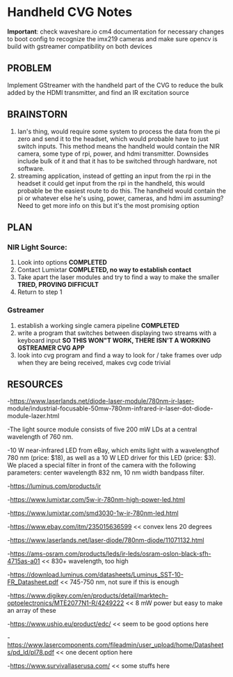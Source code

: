 # Handheld CVG Notes

**Important**: check waveshare.io cm4 documentation for necessary changes to boot config to recognize the imx219 cameras and make sure opencv is build with gstreamer compatibility on both devices

## PROBLEM

Implement GStreamer with the handheld part of the CVG to reduce the bulk added by the HDMI transmitter, and find an IR excitation source

## BRAINSTORN

1. Ian's thing, would require some system to process the data from the pi 
	zero and send it to the headset, which would probable have to just switch 
	inputs. This method means the handheld would contain the NIR camera, some 
	type of rpi, power, and hdmi transmitter. Downsides include bulk of it and
	that it has to be switched through hardware, not software.
2. streaming application, instead of getting an input from the rpi 
	in the headset it could get input from the rpi in the handheld, this would 
	probable be the easiest route to do this. The handheld would contain the pi
	or whatever else he's using, power, cameras, and hdmi im assuming? Need to 
	get more info on this but it's the most promising option

## PLAN

### NIR Light Source:
1. Look into options **COMPLETED**
2. Contact Lumixtar **COMPLETED, no way to establish contact**
3. Take apart the laser modules and try to find a way to make the smaller **TRIED, PROVING DIFFICULT**
4. Return to step 1

### Gstreamer
1. establish a working single camera pipeline **COMPLETED**
2. write a program that switches between displaying two streams with a keyboard input **SO THIS WON"T WORK, THERE ISN'T A WORKING GSTREAMER CVG APP**
3. look into cvg program and find a way to look for / take frames over udp when they are being received, makes cvg code trivial

## RESOURCES
-https://www.laserlands.net/diode-laser-module/780nm-ir-laser-
			module/industrial-focusable-50mw-780nm-infrared-ir-laser-dot-diode-
			module-lazer.html
   
-The light source module consists of five 200 mW LDs at a central 
			wavelength of 760 nm.
   
-10 W near-infrared LED from eBay, which emits light with a wavelengthof 
			780 nm (price: $18), as well as a 10 W LED driver for this LED 
			(price: $3). We placed a special filter in front of the camera with 
			the following parameters: center wavelength 832 nm, 10 nm width 
			bandpass filter.
   
-https://luminus.com/products/ir

-https://www.lumixtar.com/5w-ir-780nm-high-power-led.html

-https://www.lumixtar.com/smd3030-1w-ir-780nm-led.html

-https://www.ebay.com/itm/235015636599 << convex lens 20 degrees

-https://www.laserlands.net/laser-diode/780nm-diode/11071132.html

-https://ams-osram.com/products/leds/ir-leds/osram-oslon-black-sfh-4715as-a01 << 830+ wavelength, too high

-https://download.luminus.com/datasheets/Luminus_SST-10-FR_Datasheet.pdf << 745-750 nm, not sure if this is enough

-https://www.digikey.com/en/products/detail/marktech-optoelectronics/MTE2077N1-R/4249222 << 8 mW power but easy to make an array of these

-https://www.ushio.eu/product/edc/ << seem to be good options here

-https://www.lasercomponents.com/fileadmin/user_upload/home/Datasheets/pd_ld/pl78.pdf << one decent option here

-https://www.survivallaserusa.com/ << some stuffs here

